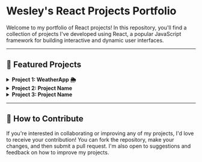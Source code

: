 # Wesley's React Projects Portfolio

Welcome to my portfolio of React projects! In this repository, you'll find a collection of projects I've developed using React, a popular JavaScript framework for building interactive and dynamic user interfaces.

---

## 🚀 Featured Projects

<details>
  <summary><b>Project 1: WeatherApp 🌦️</b></summary>
  
  Brief description of the project. Include the technologies used and an overview of what the project does. You can include screenshots or animated gifs to showcase the user interface if possible.

  [View Project](https://github.com/WesleyJohn77/React-Portfolio/tree/main/weather_app)
</details>

<details>
  <summary><b>Project 2: Project Name</b></summary>
  
  Brief description of the project. Include the technologies used and an overview of what the project does. You can include screenshots or animated gifs to showcase the user interface if possible.

  [View Project](project_link)
</details>

<details>
  <summary><b>Project 3: Project Name</b></summary>
  
  Brief description of the project. Include the technologies used and an overview of what the project does. You can include screenshots or animated gifs to showcase the user interface if possible.

  [View Project](project_link)
</details>

---

## 🤝 How to Contribute

If you're interested in collaborating or improving any of my projects, I'd love to receive your contribution! You can fork the repository, make your changes, and then submit a pull request. I'm also open to suggestions and feedback on how to improve my projects.
